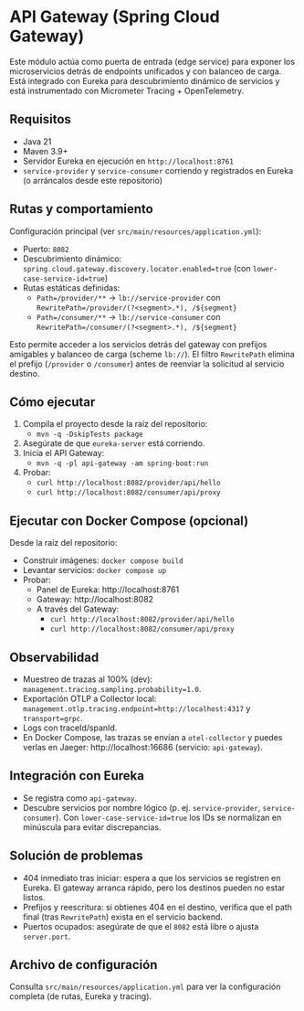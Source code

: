 # API Gateway (Spring Cloud Gateway)

Este módulo actúa como puerta de entrada (edge service) para exponer los
microservicios detrás de endpoints unificados y con balanceo de carga. Está
integrado con Eureka para descubrimiento dinámico de servicios y está
instrumentado con Micrometer Tracing + OpenTelemetry.

## Requisitos

- Java 21
- Maven 3.9+
- Servidor Eureka en ejecución en `http://localhost:8761`
- `service-provider` y `service-consumer` corriendo y registrados en Eureka (o
  arráncalos desde este repositorio)

## Rutas y comportamiento

Configuración principal (ver `src/main/resources/application.yml`):

- Puerto: `8082`
- Descubrimiento dinámico: `spring.cloud.gateway.discovery.locator.enabled=true`
  (con `lower-case-service-id=true`)
- Rutas estáticas definidas:
  - `Path=/provider/**` → `lb://service-provider` con
    `RewritePath=/provider/(?<segment>.*), /${segment}`
  - `Path=/consumer/**` → `lb://service-consumer` con
    `RewritePath=/consumer/(?<segment>.*), /${segment}`

Esto permite acceder a los servicios detrás del gateway con prefijos amigables y
balanceo de carga (scheme `lb://`). El filtro `RewritePath` elimina el prefijo
(`/provider` o `/consumer`) antes de reenviar la solicitud al servicio destino.

## Cómo ejecutar

1. Compila el proyecto desde la raíz del repositorio:
   - `mvn -q -DskipTests package`
2. Asegúrate de que `eureka-server` está corriendo.
3. Inicia el API Gateway:
   - `mvn -q -pl api-gateway -am spring-boot:run`
4. Probar:
   - `curl http://localhost:8082/provider/api/hello`
   - `curl http://localhost:8082/consumer/api/proxy`

## Ejecutar con Docker Compose (opcional)

Desde la raíz del repositorio:

- Construir imágenes: `docker compose build`
- Levantar servicios: `docker compose up`
- Probar:
  - Panel de Eureka: http://localhost:8761
  - Gateway: http://localhost:8082
  - A través del Gateway:
    - `curl http://localhost:8082/provider/api/hello`
    - `curl http://localhost:8082/consumer/api/proxy`

## Observabilidad

- Muestreo de trazas al 100% (dev):
  `management.tracing.sampling.probability=1.0`.
- Exportación OTLP a Collector local:
  `management.otlp.tracing.endpoint=http://localhost:4317` y `transport=grpc`.
- Logs con traceId/spanId.
- En Docker Compose, las trazas se envían a `otel-collector` y puedes verlas en
  Jaeger: http://localhost:16686 (servicio: `api-gateway`).

## Integración con Eureka

- Se registra como `api-gateway`.
- Descubre servicios por nombre lógico (p. ej. `service-provider`,
  `service-consumer`). Con `lower-case-service-id=true` los IDs se normalizan en
  minúscula para evitar discrepancias.

## Solución de problemas

- 404 inmediato tras iniciar: espera a que los servicios se registren en Eureka.
  El gateway arranca rápido, pero los destinos pueden no estar listos.
- Prefijos y reescritura: si obtienes 404 en el destino, verifica que el path
  final (tras `RewritePath`) exista en el servicio backend.
- Puertos ocupados: asegúrate de que el `8082` está libre o ajusta `server.port`.

## Archivo de configuración

Consulta `src/main/resources/application.yml` para ver la configuración completa
(de rutas, Eureka y tracing).